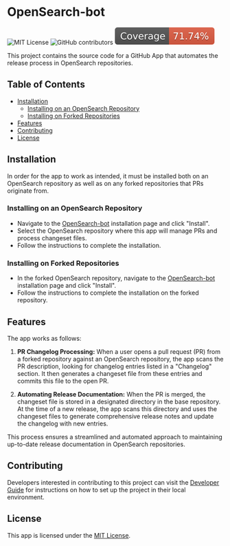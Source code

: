 <!-- omit in toc -->
# OpenSearch-bot

![MIT License](https://img.shields.io/badge/license-MIT-blue)
![GitHub contributors](https://img.shields.io/github/contributors/BigSamu/OpenSearch-bot)
![Coverage Badge](./badges/coverage.svg)

This project contains the source code for a GitHub App that automates the release process in OpenSearch repositories.

<!-- omit in toc -->
## Table of Contents
- [Installation](#installation)
  - [Installing on an OpenSearch Repository](#installing-on-an-opensearch-repository)
  - [Installing on Forked Repositories](#installing-on-forked-repositories)
- [Features](#features)
- [Contributing](#contributing)
- [License](#license)

## Installation

In order for the app to work as intended, it must be installed both on an OpenSearch repository as well as on any forked repositories that PRs originate from.

### Installing on an OpenSearch Repository

- Navigate to the [OpenSearch-bot](https://github.com/apps/opensearch-bot) installation page and click "Install". 
- Select the OpenSearch repository where this app will manage PRs and process changeset files.
- Follow the instructions to complete the installation.

### Installing on Forked Repositories

- In the forked OpenSearch repository, navigate to the [OpenSearch-bot](https://github.com/apps/opensearch-bot) installation page and click "Install".
- Follow the instructions to complete the installation on the forked repository.

## Features

The app works as follows:

1. **PR Changelog Processing:** When a user opens a pull request (PR) from a forked repository against an OpenSearch repository, the app scans the PR description, looking for changelog entries listed in a "Changelog" section. It then generates a changeset file from these entries and commits this file to the open PR.
   
2. **Automating Release Documentation:** When the PR is merged, the changeset file is stored in a designated directory in the base repository. At the time of a new release, the app scans this directory and uses the changeset files to generate comprehensive release notes and update the changelog with new entries.

This process ensures a streamlined and automated approach to maintaining up-to-date release documentation in OpenSearch repositories.

## Contributing

Developers interested in contributing to this project can visit the [Developer Guide](docs/DEVELOPER_GUIDE.md) for instructions on how to set up the project in their local environment.

## License

This app is licensed under the [MIT License](LICENSE).